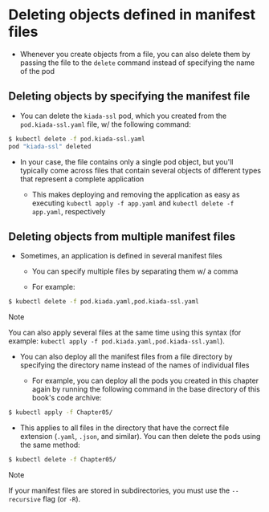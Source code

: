 # Deleting objects defined in manifest files

* Whenever you create objects from a file, you can also delete them by passing the file to the `delete` command instead of specifying the name of the pod

## Deleting objects by specifying the manifest file

* You can delete the `kiada-ssl` pod, which you created from the `pod.kiada-ssl.yaml` file, w/ the following command:

```zsh
$ kubectl delete -f pod.kiada-ssl.yaml
pod "kiada-ssl" deleted
```

* In your case, the file contains only a single pod object, but you'll typically come across files that contain several objects of different types that represent a complete application

  * This makes deploying and removing the application as easy as executing `kubectl apply -f app.yaml` and `kubectl delete -f app.yaml`, respectively

## Deleting objects from multiple manifest files

* Sometimes, an application is defined in several manifest files

  * You can specify multiple files by separating them w/ a comma

  * For example:

```zsh
$ kubectl delete -f pod.kiada.yaml,pod.kiada-ssl.yaml
```

> [!NOTE]
> 
> You can also apply several files at the same time using this syntax (for example: `kubectl apply -f pod.kiada.yaml,pod.kiada-ssl.yaml`).

* You can also deploy all the manifest files from a file directory by specifying the directory name instead of the names of individual files

  * For example, you can deploy all the pods you created in this chapter again by running the following command in the base directory of this book's code archive:

```zsh
$ kubectl apply -f Chapter05/
```

* This applies to all files in the directory that have the correct file extension (`.yaml`, `.json`, and similar). You can then delete the pods using the same method:

```zsh
$ kubectl delete -f Chapter05/
```

> [!NOTE]
> 
> If your manifest files are stored in subdirectories, you must use the `--recursive` flag (or `-R`).
